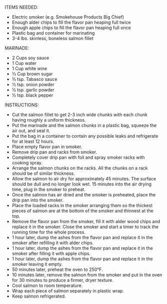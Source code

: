 ITEMS NEEDED:

* Electric smoker (e.g. Smokehouse Products Big Chief)
* Enough alder chips to fill the flavor pan heaping full twice
* Enough apple chips to fill the flavor pan heaping full once
* Plastic bag and container for marinating
* 3-4 lbs. skinless, boneless salmon fillet

MARINADE:

* 2 Cups soy sauce
* 1 Cup water
* 1 Cup white wine
* ⅓ Cup brown sugar
* ½ tsp. Tabasco sauce
* ½ tsp. onion powder
* ½ tsp. garlic powder
* ½ tsp. black pepper

INSTRUCTIONS:

* Cut the salmon fillet to get 2-3 inch wide chunks with each
  chunk having roughly a uniform thickness.
* Put the marinade and the salmon chunks in a plastic bag, squeeze
  the air out, and seal it.
* Put the bag in a container to contain any possible leaks and
  refrigerate for at least 12 hours.
* Place empty flavor pan in smoker.
* Remove drip pan and racks from smoker.
* Completely cover drip pan with foil and spray smoker racks with
  cooking spray.
* Arrange the salmon chunks on the racks.  All the chunks on a
  rack should be of similar thickness.
* Allow the salmon to air dry for approximately 45 minutes.  The
  surface should be dull and no longer look wet.  15 minutes into
  the air drying time, plug in the smoker to preheat.
* Once the salmon has air dried and the smoker is preheated, place
  the drip pan into the smoker.
* Place the loaded racks in the smoker arranging them so the
  thickest pieces of salmon are at the bottom of the smoker and
  thinnest at the top.
* Remove the flavor pan from the smoker, fill it with alder wood
  chips and replace it in the smoker.  Close the smoker and start
  a timer to track the running time for the whole process.
* 1 hour later, dump the ashes from the flavor pan and replace it
  in the smoker after refilling it with alder chips.
* 1 hour later, dump the ashes from the flavor pan and replace it
  in the smoker after filling it with apple chips.
* 1 hour later, dump the ashes from the flavor pan and replace it
  in the smoker leaving it empty.
* 50 minutes later, preheat the oven to 250°F.
* 10 minutes later, remove the salmon from the smoker and put in
  the oven for 30 minutes to produce a firmer, dryer texture.
* Cool salmon to room temperature.
* Wrap each piece of salmon separately in plastic wrap.
* Keep salmon refrigerated.
